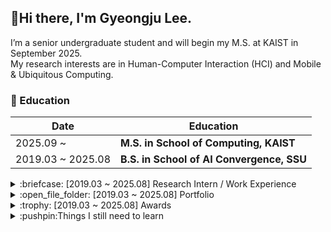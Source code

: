 ## :wave:Hi there, I'm Gyeongju Lee.
I’m a senior undergraduate student and will begin my M.S. at KAIST in September 2025.  
My research interests are in Human-Computer Interaction (HCI) and Mobile & Ubiquitous Computing.  

<!--
:page_with_curl:My [**Resume/CV**](https://docs.google.com/document/d/1Jur3RpNdH667zqWM_KqqynhnR-LW-a00QLYJUvsBdS8/edit?usp=sharing)  
-->

<!--
**gjlee0802/gjlee0802** is a ✨ _special_ ✨ repository because its `README.md` (this file) appears on your GitHub profile.

Here are some ideas to get you started:

- 🔭 I’m currently working on ...
- 🌱 I’m currently learning ...
- 👯 I’m looking to collaborate on ...
- 🤔 I’m looking for help with ...
- 💬 Ask me about ...
- 📫 How to reach me: ...
- 😄 Pronouns: ...
- ⚡ Fun fact: ...
-->

### :school:	Education

|Date|Education|
|----|------------| 
|2025.09 ~ |**M.S. in School of Computing, KAIST**|
|2019.03 ~ 2025.08|**B.S. in School of AI Convergence, SSU**|

<details>
 <summary>:briefcase: [2019.03 ~ 2025.08] Research Intern / Work Experience</summary> 

|Date|Organization|Position|Description|
|----|------------|--------|-----------|
|2024.12.30 ~ 2025.02.28|**Seoul National University CCLab**|Research Intern (Winter)|Cognitive Computing Lab (Prof. Gahgene Gweon)|
|2024.07.01 ~ 2024.08.23|**KAIST ICLab**|Research Intern (Summer)|Interactive Computing Lab (Mentor: Prof. Uichin Lee)|
|2021.08.11 ~ 2023.10.31|**Cloudbric.inc & PentaSecurity.inc**|Backend & Mobile Developer|Alternative Military Service as an Industrial Technical Personnel  (산업기능요원 군대체 복무)|
|2020.01 ~ 2021.06|**Soongsil University NCLab**|Undergraduate Research Intern|Network Computing Lab (Mentor: Prof. Kyusik Chung)|
</details>

<details>
 <summary>:open_file_folder:	[2019.03 ~ 2025.08] Portfolio</summary> 
 
 :open_file_folder:My [Portfolio](https://docs.google.com/presentation/d/1C-kVsw5i_B37y9MsYYLr1DwXvuLtCV6QMb42ZD1xYBs/edit?usp=sharing)  
</details>

<details>
 <summary>:trophy: [2019.03 ~ 2025.08] Awards</summary> 
 
|Award|Organization|Date|
|-----|------------|----|
|2021 ICT 융합 프로젝트 공모전-**최우수상**|NTREX(디바이스마트)|2021.05|
|소프트웨어 공모전-장려상|소프트웨어학부|2019.11|
|스마트 시스템 경진대회-장려상|스마트시스템소프트웨어학과|2019.10|
|파이썬 경진대회-**최우수상**|숭실대학교|2019.05|
</details>

<details>
 <summary>:pushpin:Things I still need to learn</summary> 

* **How to review** research from a **high-level perspective** (focusing on the **key points**)
* **How to organize and categorize** the reviewed research in clear tables
* **How to explain and organize** things in the **simplest way** possible
* **How to design** interesting **hypotheses** (before experimentation)
  * Ask people who see hypotheses from a completely new perspective and observe whether they find it interesting!
</details>
